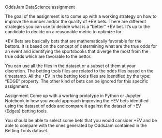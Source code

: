 OddsJam DataScience assignment

The goal of the assignment is to come up with a working strategy on how to improve the number and/or the quality of +EV bets.
There are different strategies you can use to decide what is a “better” +EV bet. It’s up to the candidate to decide on a reasonable metric to optimize for.

+EV Bets are basically bets that are mathematically favorable for the bettors. It is based on the concept of determining what are the true odds for an event and identifying the sportsbooks that diverge the most from the true odds which are favorable to the bettor.


You can use all the files in the dataset or a subset of them at your discretion. 
The betting tools files are related to the odds files based on the timestamp. All the +EV in the betting tools files are identified by the type: “EDGE” property. The other kind of bets can be ignored for this specific assignment.

Assignment
Come up with a working prototype in Python or Jupyter Notebook in how you would approach improving the +EV bets identified using the dataset of odds and compare it against the dataset of +EV (Edges) betting tools.

You should be able to select some bets that you would consider +EV and be able to compare with the ones generated by OddsJam contained in the Betting Tools dataset.
